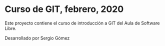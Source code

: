 # Curso de GIT, febrero,  2020

Este proyecto contiene el curso de introducción a GIT del Aula de Software Libre.

Desarrollado por Sergio Gómez
